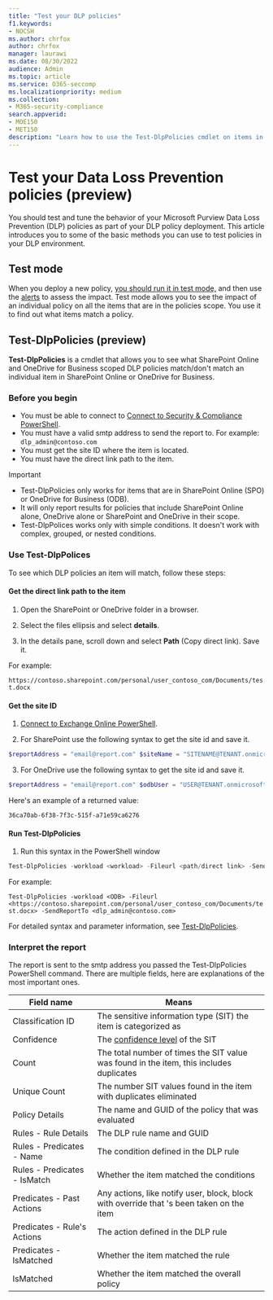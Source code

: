 ```yaml
---
title: "Test your DLP policies"
f1.keywords:
- NOCSH
ms.author: chrfox
author: chrfox
manager: laurawi
ms.date: 08/30/2022
audience: Admin
ms.topic: article
ms.service: O365-seccomp
ms.localizationpriority: medium
ms.collection:
- M365-security-compliance
search.appverid:
- MOE150
- MET150
description: "Learn how to use the Test-DlpPolicies cmdlet on items in SharePoint Online and OneDrive for Business to see which DLP policies are matched"
---
```


# Test your Data Loss Prevention policies (preview)
 
You should test and tune the behavior of your Microsoft Purview Data Loss Prevention (DLP) policies as part of your DLP policy deployment. This article introduces you to some of the basic methods you can use to test policies in your DLP environment.

## Test mode

When you deploy a new policy, [you should run it in test mode,](dlp-overview-plan-for-dlp.md#policy-deployment) and then use the [alerts](dlp-alerts-dashboard-learn.md) to assess the impact. Test mode allows you to see the impact of an individual policy on all the items that are in the policies scope. You use it to find out what items match a policy.

## Test-DlpPolicies (preview)

**Test-DlpPolicies** is a cmdlet that allows you to see what SharePoint Online and OneDrive for Business scoped DLP policies match/don't match an individual item in SharePoint Online or OneDrive for Business. 

### Before you begin

- You must be able to connect to [Connect to Security & Compliance PowerShell](/powershell/exchange/exchange-online-powershell).
- You must have a valid smtp address to send the report to. For example: `dlp_admin@contoso.com`
- You must get the site ID where the item is located.
- You must have the direct link path to the item.

> [!IMPORTANT]
>
> - Test-DlpPolicies only works for items that are in SharePoint Online (SPO) or OneDrive for Business (ODB).
> - It will only report results for policies that include SharePoint Online alone, OneDrive alone or SharePoint and OneDrive in their scope.
> - Test-DlpPolices works only with simple conditions. It doesn't work with complex, grouped, or nested conditions.

### Use Test-DlpPolices

To see which DLP policies an item will match, follow these steps:

#### Get the direct link path to the item

1. Open the SharePoint or OneDrive folder in a browser.

1. Select the files ellipsis and select **details**.

1. In the details pane, scroll down and select **Path** (Copy direct link). Save it.

For example:

`https://contoso.sharepoint.com/personal/user_contoso_com/Documents/test.docx`

#### Get the site ID

1. [Connect to Exchange Online PowerShell](/powershell/exchange/connect-to-exchange-online-powershell).

1. For SharePoint use the following syntax to get the site id and save it.

```powershell
$reportAddress = "email@report.com" $siteName = "SITENAME@TENANT.onmicrosoft.com" $filePath = "https://Contoso.sharepoint.com/sites/SOMESITENAME/Shared%20Documents/TESTFILE.pptx"  $r = Get-Mailbox -Identity $siteName -GroupMailbox $e = $r.EmailAddresses | Where-Object {$_ -like '*SPO*'} Test-DlpPolicies -SiteId $e.Substring(8,36) -FileUrl $filePath -Workload SPO -SendReportTo $reportAddress
```
3. For OneDrive use the following syntax to get the site id and save it.

```powershell
$reportAddress = "email@report.com" $odbUser = "USER@TENANT.onmicrosoft.com" $filePath = "https://contoso-my.sharepoint.com/personal/userid_contoso_onmicrosoft_com/Documents/TESTFILE.docx" $r = Get-Mailbox -Identity $odbUser $e = $r.EmailAddresses | Where-Object {$_ -like '*SPO*'} Test-DlpPolicies -SiteId $e.Substring(8,36) -FileUrl $filePath -Workload ODB -SendReportTo $reportAddress
```

Here's an example of a returned value:

`36ca70ab-6f38-7f3c-515f-a71e59ca6276`

#### Run Test-DlpPolicies

1. Run this syntax in the PowerShell window
 

```powershell
Test-DlpPolicies -workload <workload> -Fileurl <path/direct link> -SendReportTo <smtpaddress>
```

For example:

`Test-DlpPolicies -workload <ODB> -Fileurl <https://contoso.sharepoint.com/personal/user_contoso_com/Documents/test.docx> -SendReportTo <dlp_admin@contoso.com>`

For detailed syntax and parameter information, see [Test-DlpPolicies](/powershell/module/exchange/test-dlppolicies).


### Interpret the report

The report is sent to the smtp address you passed the Test-DlpPolicies PowerShell command. There are multiple fields, here are explanations of the most important ones.


|Field name  |Means  |
|---------|---------|
|Classification ID     |The sensitive information type (SIT) the item is categorized as         |
|Confidence     |The [confidence level](./sensitive-information-type-learn-about.md#more-on-confidence-levels) of the SIT         |
|Count     |The total number of times the SIT value was found in the item, this includes duplicates          |
|Unique Count     |The number SIT values found in the item with duplicates eliminated         |
|Policy Details     |The name and GUID of the policy that was evaluated         |
|Rules - Rule Details     |The DLP rule name and GUID        |
|Rules - Predicates - Name     |The condition defined in the DLP rule         |
|Rules - Predicates - IsMatch     | Whether the item matched the conditions        |
|Predicates - Past Actions    |Any actions, like notify user, block, block with override that 's been taken on the item         |
|Predicates - Rule's Actions     |The action defined in the DLP rule         |
|Predicates - IsMatched     | Whether the item matched the rule        |
|IsMatched     |Whether the item matched the overall policy         |
